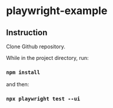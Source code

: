 # playwright-example

## Instruction

Clone Github repository.

While in the project directory, run:

### `npm install`

and then:

### `npx playwright test --ui`